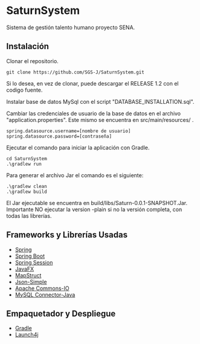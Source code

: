 # SaturnSystem

Sistema de gestión talento humano proyecto SENA.

## Instalación

Clonar el repositorio.    
    
    git clone https://github.com/SGS-J/SaturnSystem.git
  
Si lo desea, en vez de clonar, puede descargar el RELEASE 1.2 con el codigo fuente.

Instalar base de datos MySql con el script "DATABASE_INSTALLATION.sql".

Cambiar las credenciales de usuario de la base de datos en el archivo "application.properties".
Este mismo se encuentra en src/main/resources/ .

    spring.datasource.username=[nombre de usuario]
    spring.datasource.password=[contraseña]
    
Ejecutar el comando para iniciar la aplicación con Gradle.

    cd SaturnSystem
    .\gradlew run
Para generar el archivo Jar el comando es el siguiente:

    .\gradlew clean
    .\gradlew build

El Jar ejecutable se encuentra en build/libs/Saturn-0.0.1-SNAPSHOT.Jar.
Importante NO ejecutar la version -plain si no la versión completa, con todas las librerías.

## Frameworks y Librerías Usadas
*	[Spring](https://spring.io)
*	[Spring Boot](https://spring.io/projects/spring-boot)
*	[Spring Session](https://spring.io/projects/spring-session)
*	[JavaFX](https://openjfx.io)
*	[MapStruct](https://mapstruct.org)
*	[Json-Simple](https://code.google.com/archive/p/json-simple/)
*	[Apache Commons-IO](https://commons.apache.org/proper/commons-io/)
*	[MySQL Connector-Java](https://mvnrepository.com/artifact/mysql/mysql-connector-java)

## Empaquetador y Despliegue
*   [Gradle](https://gradle.org)
*   [Launch4j](https://launch4j.sourceforge.net)
